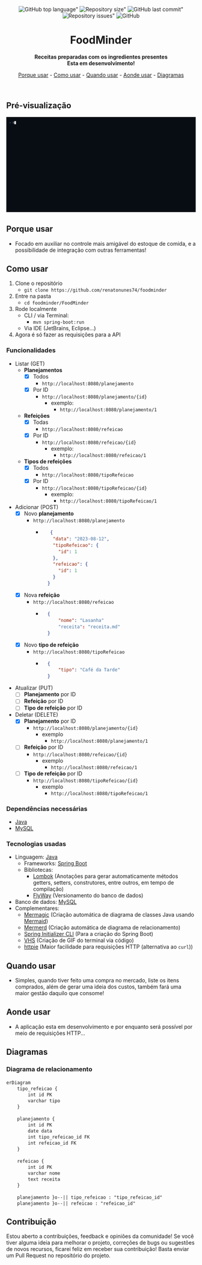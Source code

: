 <div align="center">
	
![GitHub top language"](https://img.shields.io/github/languages/top/renatonunes74/foodminder.svg?style=for-the-badge)
![Repository size"](https://img.shields.io/github/repo-size/renatonunes74/foodminder.svg?style=for-the-badge)
![GitHub last commit"](https://img.shields.io/github/last-commit/renatonunes74/foodminder.svg?style=for-the-badge)
![Repository issues"](https://img.shields.io/github/issues/rockofox/firefox-minima.svg?style=for-the-badge)
![GitHub](https://img.shields.io/github/license/renatonunes74/foodminder?style=for-the-badge)
# FoodMinder
**Receitas preparadas com os ingredientes presentes<br>Esta em desenvolvimento!**

[Porque usar](#porque-usar) -
[Como usar](#como-usar) -
[Quando usar](#quando-usar) -
[Aonde usar](#aonde-usar) -
[Diagramas](#diagramas)
<!-- [Diagramas](#diagramas) - -->
<!-- [Alternativas](#alternativas) -->
<br>
</div>

## Pré-visualização
![](preview.gif)

## Porque usar
- Focado em auxiliar no controle mais amigável do estoque de comida, e a possibilidade de integração com outras ferramentas!

## Como usar
1. Clone o repositório
    - `git clone https://github.com/renatonunes74/foodminder`
1. Entre na pasta
    - `cd foodminder/FoodMinder`
1. Rode localmente
    - CLI / via Terminal:
        - `mvn spring-boot:run`
    - Via IDE (JetBrains, Eclipse...)
1. Agora é só fazer as requisições para a API

### Funcionalidades
- Listar (GET)
	- **Planejamentos**
		- [x] Todos
			- `http://localhost:8080/planejamento`
		- [x] Por ID
			- `http://localhost:8080/planejamento/{id}`
				- exemplo:
					- `http://localhost:8080/planejamento/1`
	-  **Refeições**
		- [x] Todas
			- `http://localhost:8080/refeicao`
		- [x] Por ID
			- `http://localhost:8080/refeicao/{id}`
				- exemplo:
					- `http://localhost:8080/refeicao/1`
	-  **Tipos de refeições**
		- [x] Todos
			- `http://localhost:8080/tipoRefeicao`
		- [x] Por ID
			- `http://localhost:8080/tipoRefeicao/{id}`
				- exemplo:
					- `http://localhost:8080/tipoRefeicao/1`
- Adicionar (POST)
	- [x] Novo **planejamento**
		- `http://localhost:8080/planejamento`
			- ```json
				 {
				  "data": "2023-08-12",
				  "tipoRefeicao": {
					"id": 1
				  },
				  "refeicao": {
					"id": 1
				  }
				}
				```
	- [x] Nova **refeição**
		- `http://localhost:8080/refeicao`
			- ```json
				{
					"nome": "Lasanha"
					"receita": "receita.md"
				}
				```
	- [x] Novo **tipo de refeição**
		- `http://localhost:8080/tipoRefeicao`
			- ```json
				{
					"tipo": "Café da Tarde"
				}
				```
- Atualizar (PUT)
	- [ ] **Planejamento** por ID
	- [ ] **Refeição** por ID
	- [ ] **Tipo de refeição** por ID
- Deletar (DELETE)
	- [x] **Planejamento** por ID
		- `http://localhost:8080/planejamento/{id}`
			- exemplo
				- `http://localhost:8080/planejamento/1`
	- [ ] **Refeição** por ID
		- `http://localhost:8080/refeicao/{id}`
			- exemplo
				- `http://localhost:8080/refeicao/1`
	- [ ] **Tipo de refeição** por ID
		- `http://localhost:8080/tipoRefeicao/{id}`
			- exemplo
				- `http://localhost:8080/tipoRefeicao/1`

### Dependências necessárias
- [Java](https://dev.java/)
- [MySQL](https://www.mysql.com/)

### Tecnologias usadas
- Linguagem: [Java](https://dev.java/)
    - Frameworks: [Spring Boot](https://spring.io/projects/spring-boot)
    - Bibliotecas:
        - [Lombok](https://projectlombok.org/) (Anotações para gerar automaticamente métodos getters, setters, construtores, entre outros, em tempo de compilação)
        - [FlyWay](https://documentation.red-gate.com/fd/flyway-documentation-138346877.html) (Versionamento do banco de dados)
- Banco de dados: [MySQL](https://www.mysql.com/)
- Complementares:
     - [Mermagic](https://github.com/renatonunes74/mermagic) (Criação automática de diagrama de classes Java usando [Mermaid](https://mermaid.js.org))
     - [Mermerd](https://github.com/KarnerTh/mermerd) (Criação automática de diagrama de relacionamento)
     - [Spring Initializer CLI](https://github.com/renatonunes74/spring_initializr_cli) (Para a criação do Spring Boot)
     - [VHS](https://github.com/charmbracelet/vhs) (Criação de GIF do terminal via código)
     - [httpie](https://httpie.io/) (Maior facilidade para requisições HTTP (alternativa ao `curl`))

## Quando usar
- Simples, quando tiver feito uma compra no mercado, liste os itens comprados, além de gerar uma ideia dos custos, também fará uma maior gestão daquilo que consome!
## Aonde usar
- A aplicação esta em desenvolvimento e por enquanto será possível por meio de requisições HTTP...

## Diagramas
<!-- ### Diagrama de classes -->
<!-- ```mermaid -->
<!-- ``` -->

### Diagrama de relacionamento
```mermaid
erDiagram
    tipo_refeicao {
        int id PK
        varchar tipo 
    }

    planejamento {
        int id PK
        date data 
        int tipo_refeicao_id FK
        int refeicao_id FK
    }

    refeicao {
        int id PK
        varchar nome 
        text receita 
    }

    planejamento }o--|| tipo_refeicao : "tipo_refeicao_id"
    planejamento }o--|| refeicao : "refeicao_id"
```

<!-- ## Alternativas -->
<!-- - [FoodMinder CLI]() -->

## Contribuição
Estou aberto a contribuições, feedback e opiniões da comunidade! Se você tiver alguma ideia para melhorar o projeto, correções de bugs ou sugestões de novos recursos, ficarei feliz em receber sua contribuição! Basta enviar um Pull Request no repositório do projeto.
